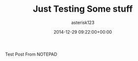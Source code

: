 ﻿---
author: asterisk123
comments: true
date: 2014-12-29 09:22:00+00:00
layout: post
slug: Test-Post
title: Just Testing Some stuff
---
Test Post From NOTEPAD
